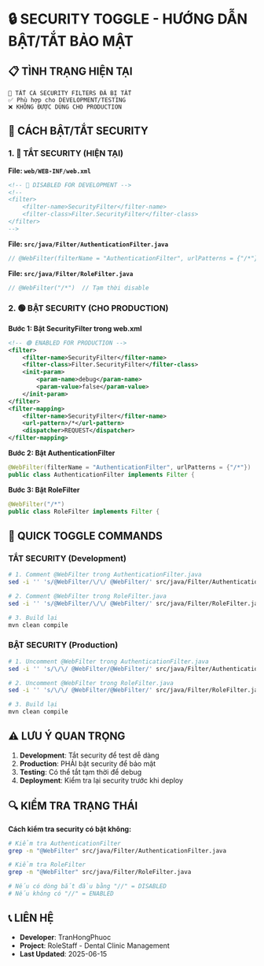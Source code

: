 # 🔒 SECURITY TOGGLE - HƯỚNG DẪN BẬT/TẮT BẢO MẬT

## 📋 TÌNH TRẠNG HIỆN TẠI
```
🔴 TẤT CẢ SECURITY FILTERS ĐÃ BỊ TẮT
✅ Phù hợp cho DEVELOPMENT/TESTING
❌ KHÔNG ĐƯỢC DÙNG CHO PRODUCTION
```

## 🔧 CÁCH BẬT/TẮT SECURITY

### 1. 🔴 TẮT SECURITY (HIỆN TẠI)

**File: `web/WEB-INF/web.xml`**
```xml
<!-- 🔴 DISABLED FOR DEVELOPMENT -->
<!--
<filter>
    <filter-name>SecurityFilter</filter-name>
    <filter-class>Filter.SecurityFilter</filter-class>
</filter>
-->
```

**File: `src/java/Filter/AuthenticationFilter.java`**
```java
// @WebFilter(filterName = "AuthenticationFilter", urlPatterns = {"/*"})  // Tạm thời disable
```

**File: `src/java/Filter/RoleFilter.java`**
```java
// @WebFilter("/*")  // Tạm thời disable
```

### 2. 🟢 BẬT SECURITY (CHO PRODUCTION)

**Bước 1: Bật SecurityFilter trong web.xml**
```xml
<!-- 🟢 ENABLED FOR PRODUCTION -->
<filter>
    <filter-name>SecurityFilter</filter-name>
    <filter-class>Filter.SecurityFilter</filter-class>
    <init-param>
        <param-name>debug</param-name>
        <param-value>false</param-value>
    </init-param>
</filter>
<filter-mapping>
    <filter-name>SecurityFilter</filter-name>
    <url-pattern>/*</url-pattern>
    <dispatcher>REQUEST</dispatcher>
</filter-mapping>
```

**Bước 2: Bật AuthenticationFilter**
```java
@WebFilter(filterName = "AuthenticationFilter", urlPatterns = {"/*"})
public class AuthenticationFilter implements Filter {
```

**Bước 3: Bật RoleFilter**
```java
@WebFilter("/*")
public class RoleFilter implements Filter {
```

## 🚀 QUICK TOGGLE COMMANDS

### TẮT SECURITY (Development)
```bash
# 1. Comment @WebFilter trong AuthenticationFilter.java
sed -i '' 's/@WebFilter/\/\/ @WebFilter/' src/java/Filter/AuthenticationFilter.java

# 2. Comment @WebFilter trong RoleFilter.java  
sed -i '' 's/@WebFilter/\/\/ @WebFilter/' src/java/Filter/RoleFilter.java

# 3. Build lại
mvn clean compile
```

### BẬT SECURITY (Production)
```bash
# 1. Uncomment @WebFilter trong AuthenticationFilter.java
sed -i '' 's/\/\/ @WebFilter/@WebFilter/' src/java/Filter/AuthenticationFilter.java

# 2. Uncomment @WebFilter trong RoleFilter.java
sed -i '' 's/\/\/ @WebFilter/@WebFilter/' src/java/Filter/RoleFilter.java

# 3. Build lại
mvn clean compile
```

## ⚠️ LƯU Ý QUAN TRỌNG

1. **Development**: Tắt security để test dễ dàng
2. **Production**: PHẢI bật security để bảo mật
3. **Testing**: Có thể tắt tạm thời để debug
4. **Deployment**: Kiểm tra lại security trước khi deploy

## 🔍 KIỂM TRA TRẠNG THÁI

**Cách kiểm tra security có bật không:**
```bash
# Kiểm tra AuthenticationFilter
grep -n "@WebFilter" src/java/Filter/AuthenticationFilter.java

# Kiểm tra RoleFilter  
grep -n "@WebFilter" src/java/Filter/RoleFilter.java

# Nếu có dòng bắt đầu bằng "//" = DISABLED
# Nếu không có "//" = ENABLED
```

## 📞 LIÊN HỆ
- **Developer**: TranHongPhuoc
- **Project**: RoleStaff - Dental Clinic Management
- **Last Updated**: 2025-06-15 